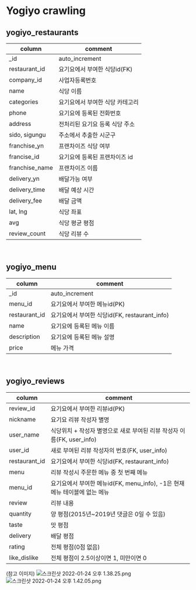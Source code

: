 # Yogiyo crawling
## yogiyo_restaurants
|column|comment|
|--|--|
|_id|auto_increment|
|restaurant_id|요기요에서 부여한 식당id(FK)|
|company_id|사업자등록번호|
|name|식당 이름|
|categories|요기요에서 부여한 식당 카테고리|
|phone|요기요에 등록된 전화번호|
|address|전처리된 요기요 등록 식당 주소|
|sido, sigungu|주소에서 추출한 시군구|
|franchise_yn|프랜차이즈 식당 여부|
|francise_id|요기요에 등록된 프랜차이즈 id|
|franchise_name|프랜차이즈 이름|
|delivery_yn|배달가능 여부|
|delivery_time|배달 예상 시간|
|delivery_fee|배달 금액|
|lat, lng|식당 좌표|
|avg|식당 평균 평점|
|review_count|식당 리뷰 수|
<br>

## yogiyo_menu
|column|comment|
|--|--|
|_id|auto_increment|
|menu_id|요기요에서 부여한 메뉴id(PK)|
|restaurant_id|요기요에서 부여한 식당id(FK, restaurant_info)|
|name|요기요에 등록된 메뉴 이름|
|description|요기요에 등록된 메뉴 설명|
|price|메뉴 가격|
<br>

## yogiyo_reviews
|column|comment|
|--|--|
|review_id|요기요에서 부여한 리뷰id(PK)|
|nickname|요기요 리뷰 작성자 별명|
|user_name|식당위치 + 작성자 별명으로 새로 부여된 리뷰 작성자 이름(FK, user_info)|
|user_id|새로 부여된 리뷰 작성자의 번호(FK, user_info)|
|restaurant_id|요기요에서 부여한 식당id(FK, restaurant_info)|
|menu|리뷰 작성시 주문한 메뉴 중 첫 번째 메뉴|
|menu_id|요기요에서 부여한 메뉴id(FK, menu_info), -1은 현재 메뉴 테이블에 없는 메뉴|
|review|리뷰 내용|
|quantity|양 평점(2015년~2019년 댓글은 0일 수 있음)|
|taste|맛 평점|
|delivery|배달 평점|
|rating|전체 평점(0점 없음)|
|like_dislike|전체 평점이 2.5이상이면 1, 미만이면 0|


(참고 이미지)
![스크린샷 2022-01-24 오후 1.38.25.png](https://s3-us-west-2.amazonaws.com/secure.notion-static.com/434c09ae-3a3f-4af4-99f2-c777bd68d287/스크린샷_2022-01-24_오후_1.38.25.png)
![스크린샷 2022-01-24 오후 1.42.05.png](https://s3-us-west-2.amazonaws.com/secure.notion-static.com/f1bf817a-0c48-4dbe-8968-4d2eb12aa39f/스크린샷_2022-01-24_오후_1.42.05.png)